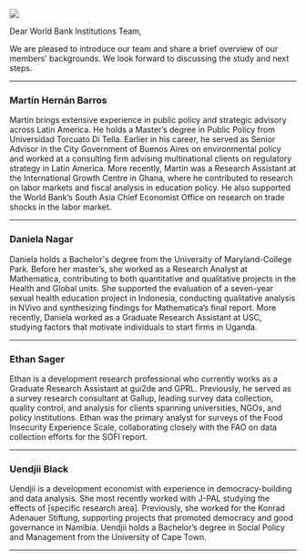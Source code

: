 ![](https://www.appam.org/assets/1/15/cmyk_mccourt_logo_formal_horizontal.png?63136)

Dear World Bank Institutions Team,

We are pleased to introduce our team and share a brief overview of our members’ backgrounds. We look forward to discussing the study and next steps.  

---

### **Martín Hernán Barros**  
Martín brings extensive experience in public policy and strategic advisory across Latin America. He holds a Master’s degree in Public Policy from Universidad Torcuato Di Tella. Earlier in his career, he served as Senior Advisor in the City Government of Buenos Aires on environmental policy and worked at a consulting firm advising multinational clients on regulatory strategy in Latin America. More recently, Martin was a Research Assistant at the International Growth Centre in Ghana, where he contributed to research on labor markets and fiscal analysis in education policy. He also supported the World Bank’s South Asia Chief Economist Office on research on trade shocks in the labor market.

---

### **Daniela Nagar**  
Daniela holds a Bachelor's degree from the University of Maryland-College Park. Before her master’s, she worked as a Research Analyst at Mathematica, contributing to both quantitative and qualitative projects in the Health and Global units. She supported the evaluation of a seven-year sexual health education project in Indonesia, conducting qualitative analysis in NVivo and synthesizing findings for Mathematica’s final report. More recently, Daniela worked as a Graduate Research Assistant at USC, studying factors that motivate individuals to start firms in Uganda.  

---

### **Ethan Sager**  
Ethan is a development research professional who currently works as a Graduate Research Assistant at gui2de and GPRL. Previously, he served as a survey research consultant at Gallup, leading survey data collection, quality control, and analysis for clients spanning universities, NGOs, and policy institutions. Ethan was the primary analyst for surveys of the Food Insecurity Experience Scale, collaborating closely with the FAO on data collection efforts for the SOFI report.  

---

### **Uendjii Black**  
Uendjii is a development economist with experience in democracy-building and data analysis. She most recently worked with J-PAL studying the effects of [specific research area]. Previously, she worked for the Konrad Adenauer Stiftung, supporting projects that promoted democracy and good governance in Namibia. Uendjii holds a Bachelor’s degree in Social Policy and Management from the University of Cape Town.  

---
